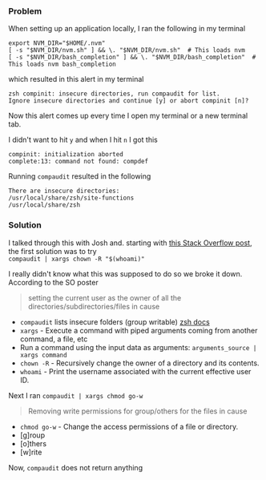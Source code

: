 ### Problem
When setting up an application locally, I ran the following in my terminal  
```
export NVM_DIR="$HOME/.nvm"
[ -s "$NVM_DIR/nvm.sh" ] && \. "$NVM_DIR/nvm.sh"  # This loads nvm
[ -s "$NVM_DIR/bash_completion" ] && \. "$NVM_DIR/bash_completion"  # This loads nvm bash_completion
```
which resulted in this alert in my terminal
```
zsh compinit: insecure directories, run compaudit for list.
Ignore insecure directories and continue [y] or abort compinit [n]?
```
Now this alert comes up every time I open my terminal or a new terminal tab.  

I didn't want to hit `y` and when I hit `n` I got this
```
compinit: initialization aborted
complete:13: command not found: compdef
```
Running `compaudit` resulted in the following
```
There are insecure directories:
/usr/local/share/zsh/site-functions
/usr/local/share/zsh
```

### Solution
I talked through this with Josh and. starting with [this Stack Overflow post](https://stackoverflow.com/questions/13762280/zsh-compinit-insecure-directories), the first solution was to try   
 `compaudit | xargs chown -R "$(whoami)"`

 I really didn't know what this was supposed to do so we broke it down. According to the SO poster
 > setting the current user as the owner of all the directories/subdirectories/files in cause  

 - `compaudit` lists insecure folders (group writable) [zsh docs](https://zsh.sourceforge.io/Doc/Release/Completion-System.html#index-compaudit)
 - `xargs` - Execute a command with piped arguments coming from another command, a file, etc
  - Run a command using the input data as arguments:
     `arguments_source | xargs command`
 - `chown -R` - Recursively change the owner of a directory and its contents.
 - `whoami` - Print the username associated with the current effective user ID.

 Next I ran `compaudit | xargs chmod go-w`
 > Removing write permissions for group/others for the files in cause

 - `chmod go-w` - Change the access permissions of a file or directory.
  - [g]roup
  - [o]thers
  - [w]rite


  Now, `compaudit` does not return anything
